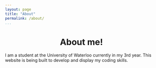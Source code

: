 ```yaml
---
layout: page
title: "About"
permalink: /about/
...
```


<style>
#body {background-color: powder-blue;
       text-align: center;}
</style>

<head><title>About me</title></head>

<div align = "center" style = "font-weight = bold;">
  <h1>About me!</h1>
</div>

<body>
<p id = "#body">I am a student at the University of Waterloo currently in my 3rd year. This website is being built to develop and display my coding skills.</p>
</body>
